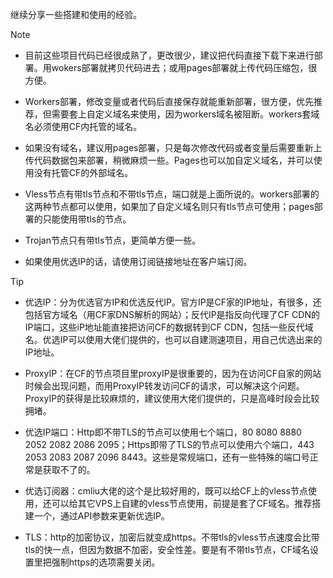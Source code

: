 继续分享一些搭建和使用的经验。

> [!Note]
> 
> - 目前这些项目代码已经很成熟了，更改很少，建议把代码直接下载下来进行部署。用wokers部署就拷贝代码进去；或用pages部署就上传代码压缩包，很方便。
>   
> - Workers部署，修改变量或者代码后直接保存就能重新部署，很方便，优先推荐，但需要套上自定义域名来使用，因为workers域名被阻断。workers套域名必须使用CF内托管的域名。
>   
> - 如果没有域名，建议用pages部署，只是每次修改代码或者变量后需要重新上传代码数据包来部署，稍微麻烦一些。Pages也可以加自定义域名，并可以使用没有托管CF的外部域名。
>   
> - Vless节点有带tls节点和不带tls节点，端口就是上面所说的。workers部署的这两种节点都可以使用，如果加了自定义域名则只有tls节点可使用；pages部署的只能使用带tls的节点。
>   
> - Trojan节点只有带tls节点，更简单方便一些。
>   
> - 如果使用优选IP的话，请使用订阅链接地址在客户端订阅。
>   

> [!Tip]
> 
> - 优选IP：分为优选官方IP和优选反代IP。官方IP是CF家的IP地址，有很多，还包括官方域名（用CF家DNS解析的网站）；反代IP是指反向代理了CF CDN的IP端口，这些iP地址能直接把访问CF的数据转到CF CDN，包括一些反代域名。优选IP可以使用大佬们提供的，也可以自建测速项目，用自己优选出来的IP地址。
>   
> - ProxyIP：在CF的节点项目里proxyIP是很重要的，因为在访问CF自家的网站时候会出现问题，而用ProxyIP转发访问CF的请求，可以解决这个问题。ProxyIP的获得是比较麻烦的，建议使用大佬们提供的，只是高峰时段会比较拥堵。
>   
> - 优选IP端口：Http即不带TLS的节点可以使用七个端口，80 8080 8880 2052 2082 2086 2095；Https即带了TLS的节点可以使用六个端口，443 2053 2083 2087 2096 8443。这些是常规端口，还有一些特殊的端口号正常是获取不了的。
>   
> - 优选订阅器：cmliu大佬的这个是比较好用的，既可以给CF上的vless节点使用，还可以给其它VPS上自建的vless节点使用，前提是套了CF域名。推荐搭建一个，通过API参数来更新优选IP。
>   
> - TLS：http的加密协议，加密后就变成https。不带tls的vless节点速度会比带tls的快一点，但因为数据不加密，安全性差。要是有不带tls节点，CF域名设置里把强制https的选项需要关闭。
>